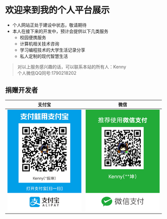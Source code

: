 # 欢迎来到我的个人平台展示

- 个人网站正处于建设中状态，敬请期待
- 本人在接下来的开发中，预计会提供以下几类服务
  - 校园便携服务
  - 计算机相关技术咨询
  - 学习编程技术的大学生活记录分享
  - 私人定制的现代智慧生活
  
> 对以上服务感兴趣的话，可以联系本站的所有人：Kenny  
> 个人微信QQ同号:1790218202  



## 捐赠开发者

|                           支付宝                           |                            微信                            |
| :--------------------------------------------------------: | :--------------------------------------------------------: |
| ![AlipayReceiveMoney](./static/img/AlipayReceiveMoney.jpg) | ![WeChatReceiveMoney](./static/img/WeChatReceiveMoney.png) |

